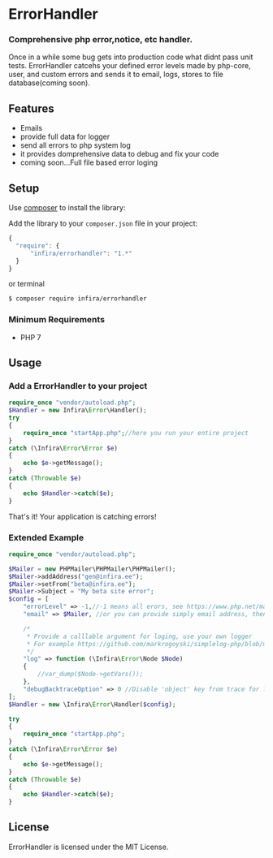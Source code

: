 ErrorHandler
=====================

### Comprehensive php error,notice, etc handler.

Once in a while some bug gets into production code what didnt pass unit tests.
ErrorHandler catcehs your defined error levels made by php-core, user, and custom errors and sends it to email, 
logs, stores to file database(coming soon).


Features
--------

 * Emails
 * provide full data for logger
 * send all errors to php system log
 * it provides domprehensive data to debug and fix your code
 * coming soon...Full file based error loging

Setup
-----

Use [composer](http://getcomposer.org) to install the library:

Add the library to your `composer.json` file in your project:

```javascript
{
  "require": {
      "infira/errorhandler": "1.*"
  }
}
```
or terminal


```bash
$ composer require infira/errorhandler
```

### Minimum Requirements
 * PHP 7

Usage
-----

### Add a ErrorHandler to your project
```php
require_once "vendor/autoload.php";
$Handler = new Infira\Error\Handler();
try
{
    require_once "startApp.php";//here you run your entire project
}
catch (\Infira\Error\Error $e)
{
	echo $e->getMessage();
}
catch (Throwable $e)
{
	echo $Handler->catch($e);
}

```

That's it! Your application is catching errors!

### Extended Example
```php
require_once "vendor/autoload.php";

$Mailer = new PHPMailer\PHPMailer\PHPMailer();
$Mailer->addAddress("gen@infira.ee");
$Mailer->setFrom("beta@infira.ee");
$Mailer->Subject = "My beta site error";
$config = [
    "errorLevel" => -1,//-1 means all erors, see https://www.php.net/manual/en/function.error-reporting.php
    "email" => $Mailer, //or you can provide simply email address, then default PHPMailer instance is used

    /*
     * Provide a calllable argument for loging, use your own logger
     * For example https://github.com/markrogoyski/simplelog-php/blob/master/README.md
     */
    "log" => function (\Infira\Error\Node $Node)
    {
        //var_dump($Node->getVars());
    },
    "debugBacktraceOption" => 0 //Disable 'object' key from trace for less footprint https://stackoverflow.com/questions/12245975/how-to-disable-object-providing-in-debug-backtrace
];
$Handler = new \Infira\Error\Handler($config);

try
{
    require_once "startApp.php";
}
catch (\Infira\Error\Error $e)
{
	echo $e->getMessage();
}
catch (Throwable $e)
{
	echo $Handler->catch($e);
}

```

License
-------

ErrorHandler is licensed under the MIT License.